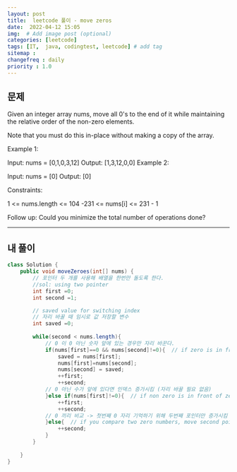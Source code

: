 ```yaml
---
layout: post
title:  leetcode 풀이 - move zeros
date:  2022-04-12 15:05
img:  # Add image post (optional)
categories: [leetcode]
tags: [IT,  java, codingtest, leetcode] # add tag
sitemap :
changefreq : daily
priority : 1.0
---
```


## 문제
Given an integer array nums, move all 0's to the end of it while maintaining the relative order of the non-zero elements.

Note that you must do this in-place without making a copy of the array.

 

Example 1:

Input: nums = [0,1,0,3,12]
Output: [1,3,12,0,0]
Example 2:

Input: nums = [0]
Output: [0]
 

Constraints:

1 <= nums.length <= 104
-231 <= nums[i] <= 231 - 1
 

Follow up: Could you minimize the total number of operations done?


---
## 내 풀이

~~~java
class Solution {
    public void moveZeroes(int[] nums) {
        // 포인터 두 개를 사용해 배열을 한번만 돌도록 한다. 
        //sol: using two pointer
        int first =0;
        int second =1; 

        // saved value for switching index
        // 자리 바꿀 때 임시로 값 저장할 변수
        int saved =0;
        
        while(second < nums.length){
            // 0 이 0 아닌 숫자 앞에 있는 경우만 자리 바꾼다.
            if(nums[first]==0 && nums[second]!=0){  // if zero is in front of non-zero value, switch
                saved = nums[first];
                nums[first]=nums[second];
                nums[second] = saved;
                ++first;
                ++second;
            // 0 아닌 수가 앞에 있다면 인덱스 증가시킴 (자리 바꿀 필요 없음)
            }else if(nums[first]!=0){  // if non zero is in front of zero, you don't have to switch. Just move two pointers forward. 
                ++first;
                ++second;
            // 0 끼리 비교 -> 첫번째 0 자리 기억하기 위해 두번째 포인터만 증가시킴 
            }else{  // if you compare two zero numbers, move second pointer forward to remember first zero number's index. 
                ++second;
            }
        }
           
    }
}
~~~
